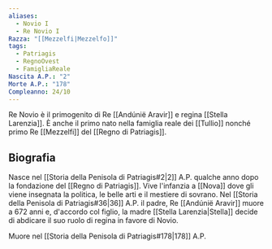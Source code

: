```yaml
---
aliases:
  - Novio I
  - Re Novio I
Razza: "[[Mezzelfi|Mezzelfo]]"
tags:
  - Patriagis
  - RegnoOvest
  - FamigliaReale
Nascita A.P.: "2"
Morte A.P.: "178"
Compleanno: 24/10
---
```

Re Novio è il primogenito di Re [[Andúnië Aravir]] e regina [[Stella Larenzia]]. È anche il primo nato nella famiglia reale dei [[Tullio]] nonché primo Re [[Mezzelfi]] del [[Regno di Patriagis]]. 

## Biografia
Nasce nel [[Storia della Penisola di Patriagis#2|2]] A.P. qualche anno dopo la fondazione del [[Regno di Patriagis]]. Vive l'infanzia a [[Nova]] dove gli viene insegnata la politica, le belle arti e il mestiere di sovrano. Nel [[Storia della Penisola di Patriagis#36|36]] A.P. il padre, Re [[Andúnië Aravir]] muore a 672 anni e, d'accordo col figlio, la madre [[Stella Larenzia|Stella]] decide di abdicare il suo ruolo di regina in favore di Novio. 


Muore nel [[Storia della Penisola di Patriagis#178|178]] A.P. 